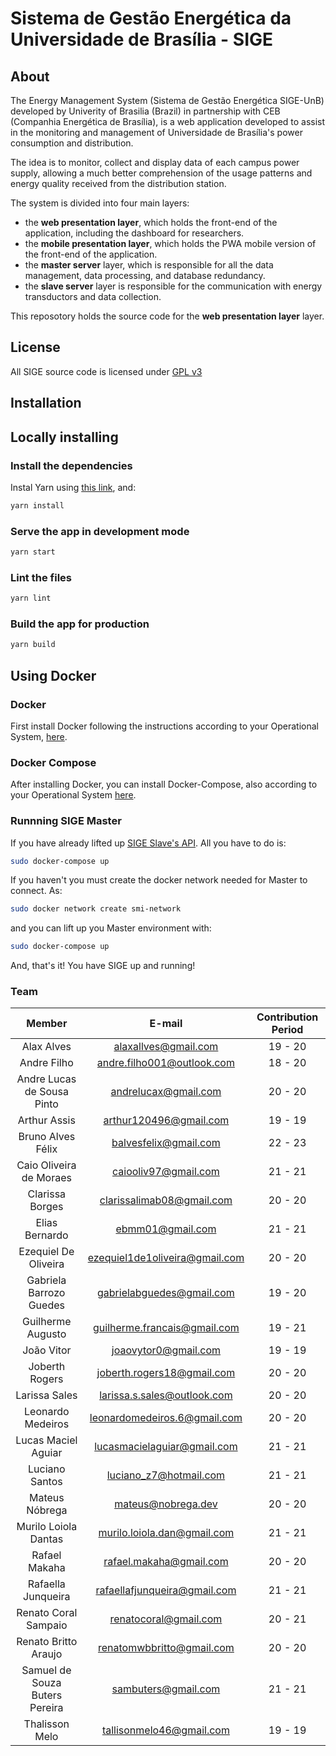 # Sistema de Gestão Energética da Universidade de Brasília - SIGE

## About

The Energy Management System (Sistema de Gestão Energética SIGE-UnB) developed by Univerity of Brasilia (Brazil) in partnership with CEB (Companhia Energética de Brasília), is a web application developed to assist in the monitoring and management of Universidade de Brasília's power consumption and distribution.

The idea is to monitor, collect and display data of each campus power supply, allowing a much better comprehension of the usage patterns and energy quality received from the distribution station.

The system is divided into four main layers:

- the **web presentation layer**, which holds the front-end of the application, including the dashboard for researchers.
- the **mobile presentation layer**, which holds the PWA mobile version of the front-end of the application.
- the **master server** layer, which is responsible for all the data management, data processing, and database redundancy.
- the **slave server** layer is responsible for the communication with energy transductors and data collection.

This reposotory holds the source code for the **web presentation layer** layer.

## License

All SIGE source code is licensed under [GPL v3](https://gitlab.com/lappis-unb/projects/SMI/smi-front/-/blob/development/LICENSE)

## Installation

## Locally installing

### Install the dependencies

Instal Yarn using [this link](https://classic.yarnpkg.com/lang/en/docs/install/#debian-stable), and:

```bash
yarn install
```

### Serve the app in development mode

```bash
yarn start
```

### Lint the files

```bash
yarn lint
```

### Build the app for production

```bash
yarn build
```

## Using Docker

### Docker

First install Docker following the instructions according to your Operational System, [here](https://docs.docker.com/install/).

### Docker Compose

After installing Docker, you can install Docker-Compose, also according to your Operational System [here](https://docs.docker.com/compose/install/).

### Runnning SIGE Master

If you have already lifted up [SIGE Slave's API](https://gitlab.com/lappis-unb/projects/SMI/smi-slave). All you have to do is:

``` bash
sudo docker-compose up
```
If you haven't you must create the docker network needed for Master to connect. As:


``` bash
sudo docker network create smi-network
```

and you can lift up you Master environment with:

``` bash
sudo docker-compose up
```

And, that's it! You have SIGE up and running!

### Team

|        Member       |            E-mail            |     Contribution Period      |
|:-------------------:|:----------------------------:|:----------------------------:|
|   Alax Alves    | 	alaxallves@gmail.com   	|	        19 - 20           	|
|	Andre Filho	|	andre.filho001@outlook.com	|	18	-	20	|
|	Andre Lucas de Sousa Pinto	|	andrelucax@gmail.com	|	20	-	20	|
|	Arthur Assis	|	arthur120496@gmail.com	|	19	-	19	|
|   Bruno Alves Félix   |   balvesfelix@gmail.com   |   22 - 23   |
|	Caio Oliveira de Moraes	|	caiooliv97@gmail.com	|	21	-	21	|
|	Clarissa Borges	|	clarissalimab08@gmail.com	|	20	-	20	|
|	Elias Bernardo	|	ebmm01@gmail.com	|	21	-	21	|
|	Ezequiel De Oliveira	|	ezequiel1de1oliveira@gmail.com	|	20	-	20	|
|	Gabriela Barrozo Guedes	|	gabrielabguedes@gmail.com	|	19	-	20	|
|	Guilherme Augusto	|	guilherme.francais@gmail.com	|	19	-	21	|
|	João Vitor	|	joaovytor0@gmail.com	|	19	-	19	|
|	Joberth Rogers	|	joberth.rogers18@gmail.com	|	20	-	20	|
|	Larissa Sales	|	larissa.s.sales@outlook.com	|	20	-	20	|
|	Leonardo Medeiros	|	leonardomedeiros.6@gmail.com	|	20	-	20	|
|	Lucas Maciel Aguiar	|	lucasmacielaguiar@gmail.com	|	21	-	21	|
|	Luciano Santos	|	luciano_z7@hotmail.com	|	21	-	21	|
|	Mateus Nóbrega	|	mateus@nobrega.dev	|	20	-	20	|
|	Murilo Loiola Dantas|	murilo.loiola.dan@gmail.com	|	21	-	21	|
|	Rafael Makaha	|	rafael.makaha@gmail.com	|	20	-	20	|
|	Rafaella Junqueira	|	rafaellafjunqueira@gmail.com	|	21	-	21	|
|	Renato Coral Sampaio	|	renatocoral@gmail.com	|	20	-	21	|
|	Renato Britto Araujo	|	renatomwbbritto@gmail.com	|	20	-	20	|
|	Samuel de Souza Buters Pereira	|	sambuters@gmail.com	|	21	-	21	|
|	Thalisson Melo	|	tallisonmelo46@gmail.com	|	19	-	19	|